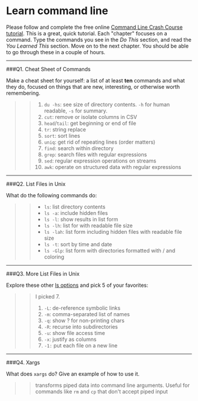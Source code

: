 # Learn command line

Please follow and complete the free online [Command Line Crash Course
tutorial](http://cli.learncodethehardway.org/book/). This is a great,
quick tutorial. Each "chapter" focuses on a command. Type the commands
you see in the _Do This_ section, and read the _You Learned This_
section. Move on to the next chapter. You should be able to go through
these in a couple of hours.

---

###Q1.  Cheat Sheet of Commands  

Make a cheat sheet for yourself: a list of at least **ten** commands and what they do, focused on things that are new, interesting, or otherwise worth remembering.

> > 1. `du -hs`: see size of directory contents. `-h` for human readable, `-s` for summary.
> > 2. `cut`: remove or isolate columns in CSV
> > 3. `head`/`tail`: get beginning or end of file
> > 4. `tr`: string replace 
> > 5. `sort`: sort lines
> > 6. `uniq`: get rid of repeating lines (order matters)
> > 7. `find`: search within directory
> > 8. `grep`: search files with regular expressions
> > 9. `sed`: regular expression operations on streams
> > 10. `awk`: operate on structured data with regular expressions


---

###Q2.  List Files in Unix   

What do the following commands do:  
> > - `ls`: list directory contents 
> > - `ls -a`: include hidden files
> > - `ls -l`: show results in list form
> > - `ls -lh`:  list for with readable file size
> > - `ls -lah`: list form including hidden files with readable file size
> > - `ls -t`: sort by time and date
> > - `ls -Glp`: list form with directories formatted with / and coloring


---

###Q3.  More List Files in Unix  

Explore these other [ls options](http://www.techonthenet.com/unix/basic/ls.php) and pick 5 of your favorites:

> > I picked 7.
> >
> > 1. `-L`: de-reference symbolic links
> > 2. `-m`: comma-separated list of names
> > 3. `-q`: show ? for non-printing chars
> > 4. `-R`: recurse into subdirectories
> > 5. `-u`: show file access time
> > 6. `-x`: justify as columns
> > 7. `-1:` put each file on a new line

---

###Q4.  Xargs   

What does `xargs` do? Give an example of how to use it.

> > transforms piped data into command line arguments.  Useful for commands like `rm` and `cp` that don't accept piped input

 

